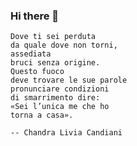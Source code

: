 ### Hi there 👋

```
Dove ti sei perduta
da quale dove non torni,
assediata
bruci senza origine.
Questo fuoco
deve trovare le sue parole
pronunciare condizioni
di smarrimento dire:
«Sei l’unica me che ho
torna a casa».

-- Chandra Livia Candiani
```

<!--
**albertosantini/albertosantini** is a ✨ _special_ ✨ repository because its `README.md` (this file) appears on your GitHub profile.

Here are some ideas to get you started:

- 🔭 I’m currently working on ...
- 🌱 I’m currently learning ...
- 👯 I’m looking to collaborate on ...
- 🤔 I’m looking for help with ...
- 💬 Ask me about ...
- 📫 How to reach me: ...
- 😄 Pronouns: ...
- ⚡ Fun fact: ...
-->
